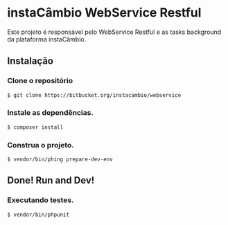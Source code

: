 # instaCâmbio WebService Restful

Este projeto é responsável pelo WebService Restful e as tasks background da plataforma instaCâmbio.

## Instalação

### Clone o repositório
``` bash
$ git clone https://bitbucket.org/instacambio/webservice
```

### Instale as dependências.
``` bash
$ composer install
```

### Construa o projeto.
``` shell
$ vendor/bin/phing prepare-dev-env
```

## Done! Run and Dev!



### Executando testes.
``` shell
$ vendor/bin/phpunit
```